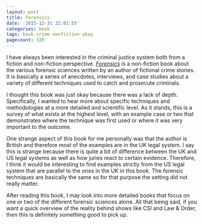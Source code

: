 ```yaml
---
layout: post
title: Forensics
date: '2015-12-31 22:01:55'
categories: book
tags: book crime nonfiction okay
pagecount: 320
---
```


I have always been interested in the criminal justice
system both from a fiction and non-fiction perspective.
[*Forensics*][forensics-amazon] is a non-fiction book
about the various forensic sciences written by an
author of fictional crime stories. It is basically
a series of anecdotes, interviews, and case studies
about a variety of different techniques used to catch
and prosecute criminals.

I thought this book was just okay because there was a lack
of depth. Specifically, I wanted to hear more about specific
techniques and methodologies at a more detailed and scientific
level. As it stands, this is a survey of what exists at the highest
level, with an example case or two that demonstrates where the
technique was first used or where it was very important to the
outcome.

One strange aspect of this book for me personally was that
the author is British and therefore most of the examples
are in the UK legal system. I say this is strange because
there is quite a bit of difference between the UK and US legal
systems as well as how juries react to certain evidence.
Therefore, I think it would be interesting to find examples
strictly from the US legal system that are parallel to the ones
in the UK in this book. The forensic techniques are basically
the same so for that purpose the setting did not really
matter.

After reading this book, I may look into more detailed books
that focus on one or two of the different forensic sciences alone.
All that being said, if you want a quick overview of the reality
behind shows like CSI and Law & Order, then this is definitely
something good to pick up.

[forensics-amazon]:     http://amzn.com/B00PSSG3UK


